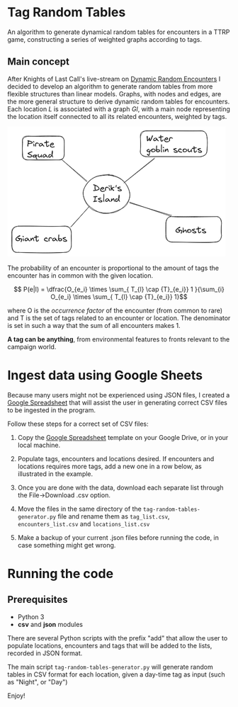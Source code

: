 # Tag Random Tables
An algorithm to generate dynamical random tables for encounters in a TTRP game, constructing a series of weighted graphs according to tags.

## Main concept

After Knights of Last Call's live-stream on [Dynamic Random Encounters](https://www.youtube.com/watch?v=8cHfi9csAVc) I decided to develop an algorithm to generate random tables from more flexible structures than linear models. Graphs, with nodes and edges, are the more general structure to derive dynamic random tables for encounters. Each location _L_ is associated with a graph _Gl_, with a main node representing the location itself connected to all its related encounters, weighted by tags. 

![example_location_graph](example_location_graph.png)

The probability of an encounter is proportional to the amount of tags the encounter has in common with the given location.


```math

P(e|l) = \dfrac{O_{e_i} \times \sum_{ T_{l} \cap {T}_{e_i}} 1 }{\sum_{i} O_{e_i} \times \sum_{ T_{l} \cap {T}_{e_i}} 1}
```


where O is the _occurrence factor_ of the encounter (from common to rare) and T is the set of tags related to an encounter or location. The denominator is set in such a way that the sum of all encounters makes 1.

**A tag can be anything**, from environmental features to fronts relevant to the campaign world.

# Ingest data using Google Sheets

Because many users might not be experienced using JSON files, I created a [Google Spreadsheet](https://docs.google.com/spreadsheets/d/1zxEBxsflxflDBs4TsFfkgrI5gZ8FIyQp-RZR5M5M1fc/edit?gid=599884660#gid=599884660) that will assist the user in generating correct CSV files to be ingested in the program.

Follow these steps for a correct set of CSV files: 

1. Copy the [Google Spreadsheet](https://docs.google.com/spreadsheets/d/1zxEBxsflxflDBs4TsFfkgrI5gZ8FIyQp-RZR5M5M1fc/edit?gid=599884660#gid=599884660) template on your Google Drive, or in your local machine.

2. Populate tags, encounters and locations desired. If encounters and locations requires more tags, add a new one in a row below, as illustrated in the example.

3. Once you are done with the data, download each separate list through the File->Download .csv option.

4. Move the files in the same directory of the ``tag-random-tables-generator.py`` file and rename them as
``tag_list.csv``, ``encounters_list.csv`` and ``locations_list.csv``

5. Make a backup of your current .json files before running the code, in case something might get wrong.

# Running the code

## Prerequisites

- Python 3
- **csv** and **json** modules

There are several Python scripts with the prefix "add" that allow the user to populate locations, encounters and tags that will be added to the lists, recorded in JSON format.

The main script ``tag-random-tables-generator.py`` will generate random tables in CSV format for each location, given a day-time tag as input (such as "Night", or "Day")

Enjoy!
